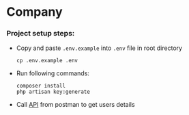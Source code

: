 # Company

### Project setup steps:

- Copy and paste `.env.example` into `.env` file in root directory
  ```shell
  cp .env.example .env
  ```
- Run following commands:
  ```shell
  composer install
  php artisan key:generate
  ```
- Call [API](http://127.0.0.1:8000/api/users) from postman to get users details
